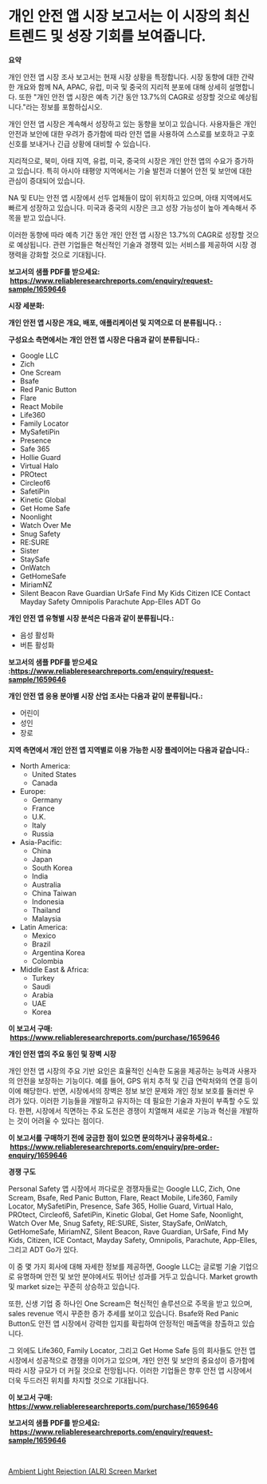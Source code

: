 <p><h1>개인 안전 앱 시장 보고서는 이 시장의 최신 트렌드 및 성장 기회를 보여줍니다.</h1></p><p><strong>요약</strong></p>
<p><p>개인 안전 앱 시장 조사 보고서는 현재 시장 상황을 특정합니다. 시장 동향에 대한 간략한 개요와 함께 NA, APAC, 유럽, 미국 및 중국의 지리적 분포에 대해 상세히 설명합니다. 또한 "개인 안전 앱 시장은 예측 기간 동안 13.7%의 CAGR로 성장할 것으로 예상됩니다."라는 정보를 포함하십시오.</p><p>개인 안전 앱 시장은 계속해서 성장하고 있는 동향을 보이고 있습니다. 사용자들은 개인 안전과 보안에 대한 우려가 증가함에 따라 안전 앱을 사용하여 스스로를 보호하고 구호 신호를 보내거나 긴급 상황에 대비할 수 있습니다.</p><p>지리적으로, 북미, 아태 지역, 유럽, 미국, 중국의 시장은 개인 안전 앱의 수요가 증가하고 있습니다. 특히 아시아 태평양 지역에서는 기술 발전과 더불어 안전 및 보안에 대한 관심이 증대되어 있습니다.</p><p>NA 및 EU는 안전 앱 시장에서 선두 업체들이 많이 위치하고 있으며, 아태 지역에서도 빠르게 성장하고 있습니다. 미국과 중국의 시장은 크고 성장 가능성이 높아 계속해서 주목을 받고 있습니다.</p><p>이러한 동향에 따라 예측 기간 동안 개인 안전 앱 시장은 13.7%의 CAGR로 성장할 것으로 예상됩니다. 관련 기업들은 혁신적인 기술과 경쟁력 있는 서비스를 제공하여 시장 경쟁력을 강화할 것으로 기대됩니다.</p></p>
<p><strong>보고서의 샘플 PDF를 받으세요: &nbsp;<a href="https://www.reliableresearchreports.com/enquiry/request-sample/1659646">https://www.reliableresearchreports.com/enquiry/request-sample/1659646</a></strong></p>
<p><strong>시장 세분화:</strong></p>
<p><strong> 개인 안전 앱 시장은 개요, 배포, 애플리케이션 및 지역으로 더 분류됩니다. :</strong></p>
<p><strong>구성요소 측면에서는 개인 안전 앱 시장은 다음과 같이 분류됩니다.:</strong></p>
<p><ul><li>Google LLC</li><li>Zich</li><li>One Scream</li><li>Bsafe</li><li>Red Panic Button</li><li>Flare</li><li>React Mobile</li><li>Life360</li><li>Family Locator</li><li>MySafetiPin</li><li>Presence</li><li>Safe 365</li><li>Hollie Guard</li><li>Virtual Halo</li><li>PROtect</li><li>Circleof6</li><li>SafetiPin</li><li>Kinetic Global</li><li>Get Home Safe</li><li>Noonlight</li><li>Watch Over Me</li><li>Snug Safety</li><li>RE:SURE</li><li>Sister</li><li>StaySafe</li><li>OnWatch</li><li>GetHomeSafe</li><li>MiriamNZ</li><li>Silent Beacon
    Rave Guardian
    UrSafe
    Find My Kids
    Citizen
    ICE Con​​tact
    Mayday Safety
    Omnipolis
    Parachute
    App-Elles
    ADT Go</li></ul></p>
<p><strong> 개인 안전 앱 유형별 시장 분석은 다음과 같이 분류됩니다.:</strong></p>
<p><ul><li>음성 활성화</li><li>버튼 활성화</li></ul></p>
<p><strong>보고서의 샘플 PDF를 받으세요 :<a href="https://www.reliableresearchreports.com/enquiry/request-sample/1659646">https://www.reliableresearchreports.com/enquiry/request-sample/1659646</a></strong></p>
<p><strong> 개인 안전 앱 응용 분야별 시장 산업 조사는 다음과 같이 분류됩니다.:</strong></p>
<p><ul><li>어린이</li><li>성인</li><li>장로</li></ul></p>
<p><strong>지역 측면에서 개인 안전 앱 지역별로 이용 가능한 시장 플레이어는 다음과 같습니다.:</strong></p>
<p><ul>
    <li>
        North America:
        <ul>
            <li>United States</li>
            <li>Canada</li>
        </ul>
    </li>
    <li>
        Europe:
        <ul>
            <li>Germany</li>
            <li>France</li>
            <li>U.K.</li>
            <li>Italy</li>
            <li>Russia</li>
        </ul>
    </li>
    <li>
        Asia-Pacific:
        <ul>
            <li>China</li>
            <li>Japan</li>
            <li>South Korea</li>
            <li>India</li>
            <li>Australia</li>
            <li>China Taiwan</li>
            <li>Indonesia</li>
            <li>Thailand</li>
            <li>Malaysia</li>
        </ul>
    </li>
    <li>
        Latin America:
        <ul>
            <li>Mexico</li>
            <li>Brazil</li>
            <li>Argentina Korea</li>
            <li>Colombia</li>
        </ul>
    </li>
    <li>
        Middle East & Africa:
        <ul>
            <li>Turkey</li>
            <li>Saudi</li>
            <li>Arabia</li>
            <li>UAE</li>
            <li>Korea</li>
        </ul>
    </li>
    </ul></p>
<p><strong>이 보고서 구매: &nbsp;<a href="https://www.reliableresearchreports.com/purchase/1659646">https://www.reliableresearchreports.com/purchase/1659646</a></strong></p>
<p><strong>개인 안전 앱의 주요 동인 및 장벽 시장</strong></p>
<p><p>개인 안전 앱 시장의 주요 기반 요인은 효율적인 신속한 도움을 제공하는 능력과 사용자의 안전을 보장하는 기능이다. 예를 들어, GPS 위치 추적 및 긴급 연락처와의 연결 등이 이에 해당한다. 반면, 시장에서의 장벽은 정보 보안 문제와 개인 정보 보호를 둘러싼 우려가 있다. 이러한 기능들을 개발하고 유지하는 데 필요한 기술과 자원이 부족할 수도 있다. 한편, 시장에서 직면하는 주요 도전은 경쟁이 치열해져 새로운 기능과 혁신을 개발하는 것이 어려울 수 있다는 점이다.</p></p>
<p><strong>이 보고서를 구매하기 전에 궁금한 점이 있으면 문의하거나 공유하세요.: &nbsp;<a href="https://www.reliableresearchreports.com/enquiry/pre-order-enquiry/1659646">https://www.reliableresearchreports.com/enquiry/pre-order-enquiry/1659646</a></strong></p>
<p><strong>경쟁 구도</strong></p>
<p><p>Personal Safety 앱 시장에서 까다로운 경쟁자들로는 Google LLC, Zich, One Scream, Bsafe, Red Panic Button, Flare, React Mobile, Life360, Family Locator, MySafetiPin, Presence, Safe 365, Hollie Guard, Virtual Halo, PROtect, Circleof6, SafetiPin, Kinetic Global, Get Home Safe, Noonlight, Watch Over Me, Snug Safety, RE:SURE, Sister, StaySafe, OnWatch, GetHomeSafe, MiriamNZ, Silent Beacon, Rave Guardian, UrSafe, Find My Kids, Citizen, ICE Contact, Mayday Safety, Omnipolis, Parachute, App-Elles, 그리고 ADT Go가 있다. </p><p>이 중 몇 가지 회사에 대해 자세한 정보를 제공하면, Google LLC는 글로벌 기술 기업으로 유명하며 안전 및 보안 분야에서도 뛰어난 성과를 거두고 있습니다. Market growth 및 market size는 꾸준히 상승하고 있습니다.</p><p>또한, 신생 기업 중 하나인 One Scream은 혁신적인 솔루션으로 주목을 받고 있으며, sales revenue 역시 꾸준한 증가 추세를 보이고 있습니다. Bsafe와 Red Panic Button도 안전 앱 시장에서 강력한 입지를 확립하여 안정적인 매출액을 창출하고 있습니다.</p><p>그 외에도 Life360, Family Locator, 그리고 Get Home Safe 등의 회사들도 안전 앱 시장에서 성공적으로 경쟁을 이어가고 있으며, 개인 안전 및 보안의 중요성이 증가함에 따라 시장 규모가 더 커질 것으로 전망됩니다. 이러한 기업들은 향후 안전 앱 시장에서 더욱 두드러진 위치를 차지할 것으로 기대됩니다.</p></p>
<p><strong>이 보고서 구매: &nbsp; <a href="https://www.reliableresearchreports.com/purchase/1659646">https://www.reliableresearchreports.com/purchase/1659646</a></strong></p>
<p><strong>보고서의 샘플 PDF를 받으세요: &nbsp;<a href="https://www.reliableresearchreports.com/enquiry/request-sample/1659646">https://www.reliableresearchreports.com/enquiry/request-sample/1659646</a></strong><strong></strong></p>
<p>&nbsp;</p>
<p><p><a href="https://github.com/GroverBarry/Market-Research-Report-List-4/blob/main/ambient-light-rejection-alr-screen-market.md">Ambient Light Rejection (ALR) Screen Market</a></p></p>